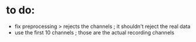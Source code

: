 # to do:
- fix preprocessing > rejects the channels ; it shouldn't reject the real data
- use the first 10 channels ; those are the actual recording channels
